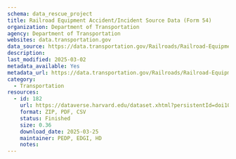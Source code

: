 ```yaml
---
schema: data_rescue_project 
title: Railroad Equipment Accident/Incident Source Data (Form 54)
organization: Department of Transportation
agency: Department of Transportation
websites: data.transportation.gov
data_source: https://data.transportation.gov/Railroads/Railroad-Equipment-Accident-Incident-Source-Data-F/aqxq-n5hy/about_data
description: 
last_modified: 2025-03-02
metadata_available: Yes
metadata_url: https://data.transportation.gov/Railroads/Railroad-Equipment-Accident-Incident-Source-Data-F/aqxq-n5hy/about_data
category:
  - Transportation 
resources:
  - id: 182
    url: https://dataverse.harvard.edu/dataset.xhtml?persistentId=doi10.7910/DVN/YWMGND&version=DRAFT
    format: ZIP, PDF, CSV
    status: Finished
    size: 0.36
    download_date: 2025-03-25
    maintainer: PEDP, EDGI, HD
    notes: 
---
```

